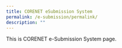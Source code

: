 ```yaml
---
title: CORENET eSubmission System
permalink: /e-submission/permalink/
description: ""
---
```

This is CORENET e-Submission System page.